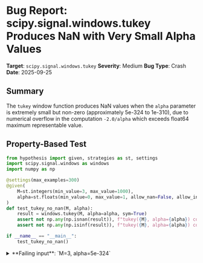 # Bug Report: scipy.signal.windows.tukey Produces NaN with Very Small Alpha Values

**Target**: `scipy.signal.windows.tukey`
**Severity**: Medium
**Bug Type**: Crash
**Date**: 2025-09-25

## Summary

The `tukey` window function produces NaN values when the `alpha` parameter is extremely small but non-zero (approximately 5e-324 to 1e-310), due to numerical overflow in the computation `-2.0/alpha` which exceeds float64 maximum representable value.

## Property-Based Test

```python
from hypothesis import given, strategies as st, settings
import scipy.signal.windows as windows
import numpy as np

@settings(max_examples=300)
@given(
    M=st.integers(min_value=3, max_value=1000),
    alpha=st.floats(min_value=0, max_value=1, allow_nan=False, allow_infinity=False)
)
def test_tukey_no_nan(M, alpha):
    result = windows.tukey(M, alpha=alpha, sym=True)
    assert not np.any(np.isnan(result)), f"tukey({M}, alpha={alpha}) contains NaN"
    assert not np.any(np.isinf(result)), f"tukey({M}, alpha={alpha}) contains inf"

if __name__ == "__main__":
    test_tukey_no_nan()
```

<details>

<summary>
**Failing input**: `M=3, alpha=5e-324`
</summary>
```
/home/npc/.local/lib/python3.13/site-packages/scipy/signal/windows/_windows.py:946: RuntimeWarning: overflow encountered in divide
  w3 = 0.5 * (1 + xp.cos(xp.pi * (-2.0/alpha + 1 + 2.0*n3/alpha/(M-1))))
/home/npc/.local/lib/python3.13/site-packages/scipy/signal/windows/_windows.py:946: RuntimeWarning: invalid value encountered in add
  w3 = 0.5 * (1 + xp.cos(xp.pi * (-2.0/alpha + 1 + 2.0*n3/alpha/(M-1))))
Traceback (most recent call last):
  File "/home/npc/pbt/agentic-pbt/worker_/23/hypo.py", line 16, in <module>
    test_tukey_no_nan()
    ~~~~~~~~~~~~~~~~~^^
  File "/home/npc/pbt/agentic-pbt/worker_/23/hypo.py", line 6, in test_tukey_no_nan
    @given(

  File "/home/npc/miniconda/lib/python3.13/site-packages/hypothesis/core.py", line 2124, in wrapped_test
    raise the_error_hypothesis_found
  File "/home/npc/pbt/agentic-pbt/worker_/23/hypo.py", line 12, in test_tukey_no_nan
    assert not np.any(np.isnan(result)), f"tukey({M}, alpha={alpha}) contains NaN"
           ^^^^^^^^^^^^^^^^^^^^^^^^^^^^
AssertionError: tukey(3, alpha=5e-324) contains NaN
Falsifying example: test_tukey_no_nan(
    M=3,
    alpha=5e-324,
)
```
</details>

## Reproducing the Bug

```python
import scipy.signal.windows as w
import numpy as np

# Test case that demonstrates the NaN issue
result = w.tukey(3, alpha=1e-313, sym=True)
print(f'tukey(3, alpha=1e-313) = {result}')
print(f'Contains NaN: {np.any(np.isnan(result))}')
print()

# Test multiple alpha values to show the boundary
print("Testing different alpha values:")
for alpha in [1e-320, 1e-313, 1e-310, 1e-300, 1e-10]:
    result = w.tukey(5, alpha=alpha)
    has_nan = np.any(np.isnan(result))
    print(f'alpha={alpha:.2e}: has_nan={has_nan}, result={result}')
```

<details>

<summary>
NaN values appear for alpha between 5e-324 and 1e-310
</summary>
```
/home/npc/.local/lib/python3.13/site-packages/scipy/signal/windows/_windows.py:946: RuntimeWarning: overflow encountered in divide
  w3 = 0.5 * (1 + xp.cos(xp.pi * (-2.0/alpha + 1 + 2.0*n3/alpha/(M-1))))
/home/npc/.local/lib/python3.13/site-packages/scipy/signal/windows/_windows.py:946: RuntimeWarning: invalid value encountered in add
  w3 = 0.5 * (1 + xp.cos(xp.pi * (-2.0/alpha + 1 + 2.0*n3/alpha/(M-1))))
tukey(3, alpha=1e-313) = [ 0.  1. nan]
Contains NaN: True

Testing different alpha values:
alpha=1.00e-320: has_nan=True, result=[ 0.  1.  1.  1. nan]
alpha=1.00e-313: has_nan=True, result=[ 0.  1.  1.  1. nan]
alpha=1.00e-310: has_nan=True, result=[ 0.  1.  1.  1. nan]
alpha=1.00e-300: has_nan=False, result=[0. 1. 1. 1. 1.]
alpha=1.00e-10: has_nan=False, result=[0. 1. 1. 1. 0.]
```
</details>

## Why This Is A Bug

This violates the expected behavior for multiple reasons:

1. **The function accepts alpha in the range [0, 1]** according to the documentation, with no mention of limitations on how small alpha can be. The value 5e-324 (the smallest positive float64) is technically within this valid range.

2. **The function promises to return an ndarray with values normalized to max of 1**, but instead returns NaN values which are not valid window coefficients and cannot be used in signal processing operations.

3. **The documentation explicitly states special cases**: alpha=0 returns a rectangular window, and alpha=1 returns a Hann window. By mathematical continuity, very small positive alpha values should behave similarly to alpha=0, not produce NaN.

4. **Runtime warnings reveal the root cause**: The expression `-2.0/alpha` on line 946 causes overflow when alpha < ~1e-308, since 2.0/1e-308 exceeds the maximum float64 value (~1.8e308). This overflow produces infinity, which when passed through `cos()` and addition operations, results in NaN.

5. **The implementation already handles edge cases**: Lines 931-932 check for `alpha <= 0` and return a rectangular window, demonstrating that the function is designed to handle boundary conditions gracefully. The failure to handle very small positive values is an oversight.

## Relevant Context

The bug occurs in `/home/npc/.local/lib/python3.13/site-packages/scipy/signal/windows/_windows.py` at line 946:

```python
w3 = 0.5 * (1 + xp.cos(xp.pi * (-2.0/alpha + 1 + 2.0*n3/alpha/(M-1))))
```

This line computes the trailing taper of the Tukey window. The division by alpha appears multiple times, but the term `-2.0/alpha` is problematic because it's not scaled by any other factor that could keep it within float64 bounds.

The Tukey window is defined mathematically as having three regions:
- Leading taper (computed in w1)
- Flat middle section (w2)
- Trailing taper (computed in w3, where the bug occurs)

For reference, the float64 format has:
- Maximum value: ~1.797693134862315e308
- Minimum positive normal value: ~2.225073858507201e-308
- Minimum positive subnormal value: 5e-324

When alpha approaches 5e-324, the division 2.0/alpha approaches 4e323, which far exceeds float64 max.

Documentation: https://docs.scipy.org/doc/scipy/reference/generated/scipy.signal.windows.tukey.html

## Proposed Fix

The simplest and most robust fix is to treat very small alpha values the same as alpha=0:

```diff
--- a/scipy/signal/windows/_windows.py
+++ b/scipy/signal/windows/_windows.py
@@ -928,7 +928,9 @@ def tukey(M, alpha=0.5, sym=True, *, xp=None, device=None):
     if _len_guards(M):
         return xp.ones(M, dtype=xp.float64, device=device)

-    if alpha <= 0:
+    # Treat very small alpha as 0 to avoid numerical overflow in division
+    # The threshold 1e-300 is well below any practical alpha value but avoids overflow
+    if alpha <= 0 or alpha < 1e-300:
         return xp.ones(M, dtype=xp.float64, device=device)
     elif alpha >= 1.0:
         return hann(M, sym=sym, xp=xp, device=device)
```